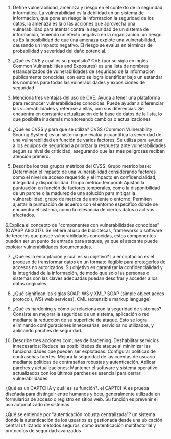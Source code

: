 1. Define vulnerabilidad, amenaza y riesgo en el contexto de la seguridad informática. 
La vulnerabilidad es la debilidad en un sistema de informacion, que pone en riesgo la informacion la seguridad de los datos, la amenaza es la o las acciones que aprovecha una vulnerabilidad para atentar contra la seguridad de un sistema de informacion, teniendo un efecto negativo en la organizacion. un riesgo es Es la posibilidad de que una amenaza explote una vulnerabilidad, causando un impacto negativo. El riesgo se evalúa en términos de probabilidad y severidad del daño potencial.

2. ¿Qué es CVE y cuál es su propósito? 
CVE (por su sigla en inglés Common Vulnerabilities and Exposures) es una lista de nombres estandarizados de vulnerabilidades de seguridad de la información públicamente conocidas, con esto se logra identificar bajo un estándar los nombres para todas las vulnerabilidades y exposiciones de seguridad

3. Menciona tres ventajas del uso de CVE. 
 Ayuda a tener una plataforma para reconocer vulnerabilidades conocidas. Puede ayudar a diferenciar las vulnerabilidades y referirse a ellas, con sus diferencias. Se encuentra en constante actualización de la base de datos de la lista, lo que posibilita ir además monitoreando cambios o actualizaciones

4. ¿Qué es CVSS y para qué se utiliza? 
CVSS (Common Vulnerability Scoring System) es un sistema que evalúa y cuantifica la severidad de una vulnerabilidad en función de varios factores, Se utiliza para ayudar a los equipos de seguridad a priorizar la respuesta ante vulnerabilidades según su nivel de criticidad, asegurando que las más peligrosas reciban atención primero.

5. Describe los tres grupos métricos del CVSS. 
Grupo metrico base: Determinan el impacto de una vulnerabilidad considerando factores como el nivel de acceso requerido y el impacto en confidencialidad, integridad y disponibilidad.
Grupo metrico temporal: Ajustan la puntuación en función de factores temporales, como la disponibilidad de un parche o la madurez de una solución para mitigar la vulnerabilidad.
grupo de metrica de ambiente o entorno:  Permiten ajustar la puntuación de acuerdo con el entorno específico donde se encuentra el sistema, como la relevancia de ciertos datos o activos afectados.

6.Explica el concepto de "componentes con vulnerabilidades conocidas" (OWASP A9:2017).
Se refiere al uso de bibliotecas, frameworks o software de terceros que posee vulnerabilidades conocidas, estos componentes pueden ser un punto de entrada para ataques, ya que el atacante puede explotar vulnerabilidades documentadas.

7. ¿Qué es la encriptación y cuál es su objetivo? 
La encriptación es el proceso de transformar datos en un formato ilegible para protegerlos de accesos no autorizados. Su objetivo es garantizar la confidencialidad y la integridad de la información, de modo que solo las personas o sistemas con las claves adecuadas puedan descifrar y acceder a los datos originales.

8. ¿Qué significan las siglas SOAP, WS y XML? 
SOAP (simple object acces protocol), WS( web services), CML (extensible markup language)

9. ¿Qué es hardening y cómo se relaciona con la seguridad de sistemas? 
Consiste en mejorar la seguridad de un sistema, aplicación o red mediante la reducción de su superficie de ataque. Esto se logra eliminando configuraciones innecesarias, servicios no utilizados, y aplicando parches de seguridad.

10. Describe tres acciones comunes de hardening.
Deshabilitar servicios innecesarios: Reduce las posibilidades de ataque al minimizar las funcionalidades que pueden ser explotadas.
Configurar políticas de contraseñas fuertes: Mejora la seguridad de las cuentas de usuario mediante políticas de contraseñas robustas y autenticación.
Aplicar parches y actualizaciones: Mantener el software y sistema operativo actualizados con los últimos parches es esencial para cerrar vulnerabilidades.

¿Qué es un CAPTCHA y cuál es su función?.
el CAPTCHA es prueba diseñada para distinguir entre humanos y bots, generalmente utilizada en formularios de acceso o registro en sitios web. Su función es prevenir el uso automatizado de sistemas

¿Qué se entiende por "autenticación robusta centralizada"? 
un sistema donde la autenticación de los usuarios es gestionada desde una ubicación central utilizando métodos seguros, como autenticación multifactorial y protocolos de seguridad avanzados
